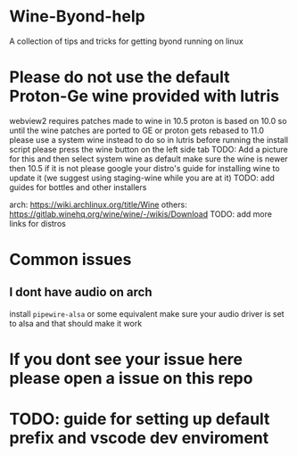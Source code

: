 # Wine-Byond-help
A collection of tips and tricks for getting byond running on linux

# Please do not use the default Proton-Ge wine provided with lutris
webview2 requires patches made to wine in 10.5 proton is based on 10.0 so until the wine patches are ported to GE or proton gets rebased to 11.0 please use a system wine instead
to do so in lutris before running the install script please press the wine button on the left side tab TODO: Add a picture for this 
and then select system wine as default 
make sure the wine is newer then 10.5 if it is not please google your distro's guide for installing wine to update it (we suggest using staging-wine while you are at it)
TODO: add guides for bottles and other installers

arch: https://wiki.archlinux.org/title/Wine
others: https://gitlab.winehq.org/wine/wine/-/wikis/Download
TODO: add more links for distros 

# Common issues
## I dont have audio on arch
install `pipewire-alsa` or some equivalent make sure your audio driver is set to alsa and that should make it work

# If you dont see your issue here please open a issue on this repo 

# TODO: guide for setting up default prefix and vscode dev enviroment
